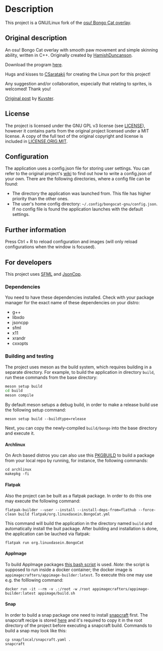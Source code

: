 # Description

This project is a GNU/Linux fork of the [osu! Bongo Cat overlay](https://github.com/kuroni/bongocat-osu).

## Original description
An osu! Bongo Cat overlay with smooth paw movement and simple skinning ability, written in C++. Originally created by [HamishDuncanson](https://github.com/HamishDuncanson).

Download the program [here](https://github.com/kuroni/bongocat-osu/releases).

Hugs and kisses to [CSaratakij](https://github.com/CSaratakij) for creating the Linux port for this project!

Any suggestion and/or collaboration, especially that relating to sprites, is welcomed! Thank you!

[Original post](https://www.reddit.com/r/osugame/comments/9hrkte/i_know_bongo_cat_is_getting_old_but_heres_a_nicer/) by [Kuvster](https://github.com/Kuvster).

## License

The project is licensed under the GNU GPL v3 license (see [LICENSE](LICENSE)), however it contains parts from the original project licensed under
a MIT license. A copy of the full text of the original copyright and license is included in [LICENSE.ORIG.MIT](LICENSE.ORIG.MIT).

## Configuration
The application uses a config.json file for storing user settings. You can refer to the original project's [wiki](https://github.com/kuroni/bongocat-osu/wiki/Settings) 
to find out how to write a config.json of your own. There are the following directories, where a config file can be found:
- The directory the application was launched from. This file has higher priority than the other ones.
- The user's home config directory: `~/.config/bongocat-gnu/config.json`.
If no config file is found the application launches with the default settings.

## Further information
Press Ctrl + R to reload configuration and images (will only reload configurations when the window is focused).

## For developers
This project uses [SFML](https://www.sfml-dev.org/index.php) and [JsonCpp](https://github.com/open-source-parsers/jsoncpp).

### Dependencies

You need to have these dependencies installed. Check with your package manager for the exact name of these dependencies on your distro:
- g++
- libxdo
- jsoncpp
- sfml
- x11
- xrandr
- cxxopts

### Building and testing

The project uses meson as the build system, which requires building in a separate directory.
For example, to build the application in directory `build`, run these commands from the base directory:

```sh
meson setup build
cd build
meson compile
```
By default meson setups a debug build, in order to make a release build use the following setup command:
```
meson setup build --buildtype=release
```

Next, you can copy the newly-compiled `build/bongo` into the base directory and execute it.

#### Archlinux
On Arch based distros you can also use this [PKGBUILD](archlinux/PKGBUILD) to build a package from your local repo by running,
for instance, the following commands:
```
cd archlinux
makepkg -fi
```

#### Flatpak
Also the project can be built as a flatpak package. In order to do this one may execute the following command:
```
flatpak-builder --user --install --install-deps-from=flathub --force-clean build flatpak/org.linuxdasein.BongoCat.yml 
```
This command will build the application in the directory named `build` and automatically install the buit package. After 
building and installation is done, the application can be lauched via flatpak:
```
flatpak run org.linuxdasein.BongoCat
```

#### AppImage
To build AppImage packages [this bash script](appimage/build.sh) is used. *Note*: the script is supposed to run inside
a docker container; the docker image is `appimagecrafters/appimage-builder:latest`. To execute this one may use e.g.
the folllowing command:
```
docker run -it --rm -v .:/root -w /root appimagecrafters/appimage-builder:latest appimage/build.sh
```

#### Snap
In order to build a snap package one need to install [snapcraft](https://snapcraft.io/) first. The snapcraft recipe is 
stored [here](snap/local/snapcraft.yaml) and it's required to copy it in the root directory of the project before
executing a snapcraft build. Commands to build a snap may look like this:
```
cp snap/local/snapcraft.yaml .
snapcraft
```
